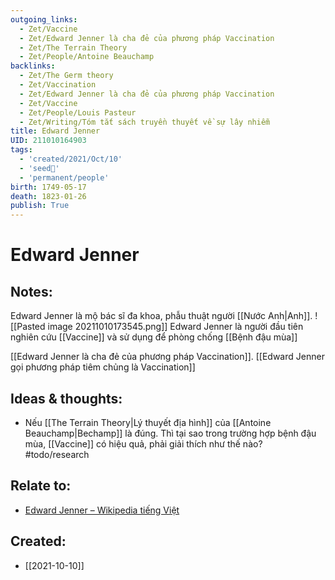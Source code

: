 ```yaml
---
outgoing_links:
  - Zet/Vaccine
  - Zet/Edward Jenner là cha đẻ của phương pháp Vaccination
  - Zet/The Terrain Theory
  - Zet/People/Antoine Beauchamp
backlinks:
  - Zet/The Germ theory
  - Zet/Vaccination
  - Zet/Edward Jenner là cha đẻ của phương pháp Vaccination
  - Zet/Vaccine
  - Zet/People/Louis Pasteur
  - Zet/Writing/Tóm tắt sách truyền thuyết về sự lây nhiễm
title: Edward Jenner
UID: 211010164903
tags:
  - 'created/2021/Oct/10'
  - 'seed🥜'
  - 'permanent/people'
birth: 1749-05-17
death: 1823-01-26
publish: True
---
```

# Edward Jenner

## Notes:
Edward Jenner là mộ bác sĩ đa khoa, phẫu thuật người [[Nước Anh|Anh]]. 
![[Pasted image 20211010173545.png]]
Edward Jenner là người đầu tiên nghiên cứu [[Vaccine]] và sử dụng để phòng chống [[Bệnh đậu mùa]]

[[Edward Jenner là cha đẻ của phương pháp Vaccination]]. [[Edward Jenner gọi phương pháp tiêm chủng là Vaccination]]

## Ideas & thoughts:
- Nếu [[The Terrain Theory|Lý thuyết địa hình]] của [[Antoine Beauchamp|Bechamp]] là đúng. Thì tại sao trong trường hợp bệnh đậu mùa, [[Vaccine]] có hiệu quả, phải giải thích như thế nào? #todo/research 

## Relate to:
- [Edward Jenner – Wikipedia tiếng Việt](https://vi.wikipedia.org/wiki/Edward_Jenner)
## Created:
- [[2021-10-10]]
